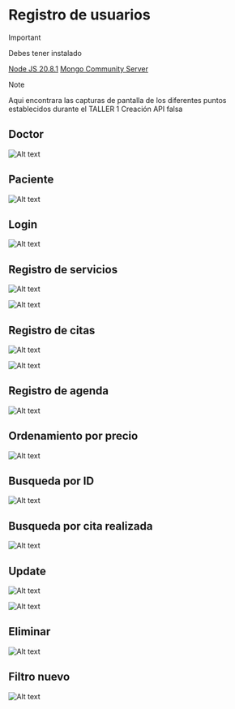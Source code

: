 # Registro de usuarios

> [!IMPORTANT]
>
> Debes tener instalado
>
>[Node JS 20.8.1](https://nodejs.org/dist/v20.8.1/node-v20.8.1-x64.msi)
>[Mongo Community Server](https://www.mongodb.com/try/download/community)

> [!NOTE]
> 
>Aqui encontrara las capturas de pantalla de los diferentes puntos establecidos durante el TALLER 1 Creación API falsa

## Doctor
![Alt text](image-1.png)

## Paciente
![Alt text](image-2.png)

## Login
![Alt text](image-3.png)

## Registro de servicios
![Alt text](image-4.png)

![Alt text](image-5.png)

## Registro de citas
![Alt text](image-6.png)

![Alt text](image-7.png)

## Registro de agenda
![Alt text](image-8.png)

## Ordenamiento por precio
![Alt text](image-9.png)

## Busqueda por ID
![Alt text](image-10.png)

## Busqueda por cita realizada
![Alt text](image-11.png)

## Update
![Alt text](image-12.png)

![Alt text](image-13.png)

## Eliminar
![Alt text](image-14.png)

## Filtro nuevo
![Alt text](image-15.png)